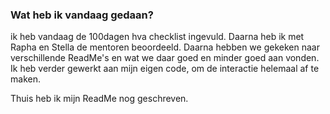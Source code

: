 ### Wat heb ik vandaag gedaan?
ik heb vandaag de 100dagen hva checklist ingevuld.
Daarna heb ik met Rapha en Stella de mentoren beoordeeld. 
Daarna hebben we gekeken naar verschillende ReadMe's en wat we daar goed en minder goed aan vonden.
Ik heb verder gewerkt aan mijn eigen code, om de interactie helemaal af te maken.

Thuis heb ik mijn ReadMe nog geschreven.